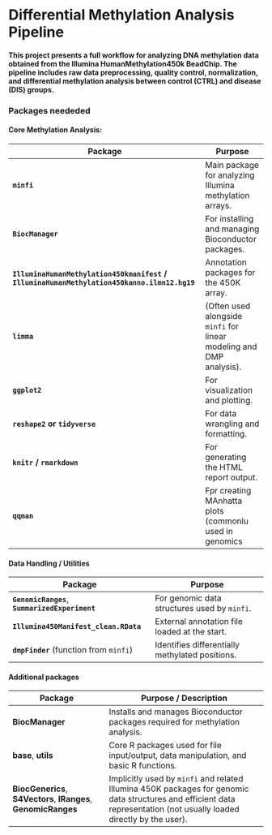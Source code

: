 # Differential Methylation Analysis Pipeline
#### This project presents a full workflow for analyzing DNA methylation data obtained from the Illumina HumanMethylation450k BeadChip. The pipeline includes raw data preprocessing, quality control, normalization, and differential methylation analysis between control (CTRL) and disease (DIS) groups.

### Packages neededed
#### Core Methylation Analysis:
| Package                                                                                     | Purpose                                                              |
| ------------------------------------------------------------------------------------------- | -------------------------------------------------------------------- |
| **`minfi`**                                                                                 | Main package for analyzing Illumina methylation arrays.              |
| **`BiocManager`**                                                                           | For installing and managing Bioconductor packages.                   |
| **`IlluminaHumanMethylation450kmanifest` / `IlluminaHumanMethylation450kanno.ilmn12.hg19`** | Annotation packages for the 450K array.                              |
| **`limma`**                                                                                 | (Often used alongside `minfi` for linear modeling and DMP analysis). |
| **`ggplot2`**                                                                               | For visualization and plotting.                                      |
| **`reshape2` or `tidyverse`**                                                               | For data wrangling and formatting.                                   |
| **`knitr` / `rmarkdown`**                                                                   | For generating the HTML report output.                               |
| **`qqman`**                                                                                 | Fpr creating MAnhatta  plots (commonlu used in genomics              |

#### Data Handling / Utilities
| Package                                         | Purpose                                         |
| ----------------------------------------------- | ----------------------------------------------- |
| **`GenomicRanges`**, **`SummarizedExperiment`** | For genomic data structures used by `minfi`.    |
| **`Illumina450Manifest_clean.RData`**           | External annotation file loaded at the start.   |
| **`dmpFinder`** (function from `minfi`)         | Identifies differentially methylated positions. |

#### Additional packages
| **Package**                                                       | **Purpose / Description**                                                                                                                                              
| --------------------------------------------------------------- | ---------------------------------------------------------------------------------------------------------- |
| **BiocManager**                                                 | Installs and manages Bioconductor packages required for methylation analysis.                                                                                          |
| **base**, **utils**                                             | Core R packages used for file input/output, data manipulation, and basic R functions.                                                                                  |
| **BiocGenerics**, **S4Vectors**, **IRanges**, **GenomicRanges** | Implicitly used by `minfi` and related Illumina 450K packages for genomic data structures and efficient data representation (not usually loaded directly by the user). |
